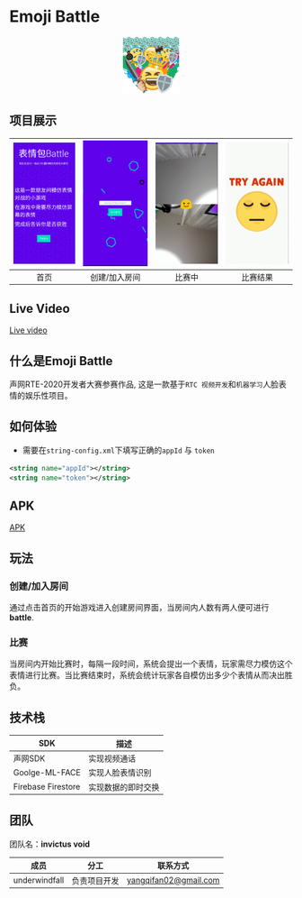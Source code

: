 # Emoji Battle
<p align="center">
  <img width="100px" height="100px" src="https://raw.githubusercontent.com/underwindfall/blogAssets/master/match/icon.png">
</p>

## 项目展示

| ![](https://raw.githubusercontent.com/underwindfall/blogAssets/master/match/%E6%88%AA%E5%B1%8F2020-09-03%2000.53.33.png) | ![](https://raw.githubusercontent.com/underwindfall/blogAssets/master/match/%E6%88%AA%E5%B1%8F2020-09-03%2001.33.44.png) | ![](https://raw.githubusercontent.com/underwindfall/blogAssets/master/match/%E6%88%AA%E5%B1%8F2020-09-03%2000.56.46.png) | ![](https://raw.githubusercontent.com/underwindfall/blogAssets/master/match/%E6%88%AA%E5%B1%8F2020-09-03%2000.56.12.png) |
| :-------------------: | :------------------: | :-----------------: | :------------------: |
|         首页          |        创建/加入房间        |        比赛中         |       比赛结果       |

## Live Video
[Live video](https://github.com/underwindfall/blogAssets/raw/master/match/1599088412675314.mp4)
  
## 什么是Emoji Battle
声网RTE-2020开发者大赛参赛作品, 这是一款基于`RTC 视频开发`和`机器学习`人脸表情的娱乐性项目。

## 如何体验
- 需要在`string-config.xml`下填写正确的`appId` 与 `token`

```xml
<string name="appId"></string>
<string name="token"></string>
```

## APK
[APK](app-debug.apk)

## 玩法

### 创建/加入房间
通过点击首页的开始游戏进入创建房间界面，当房间内人数有两人便可进行**battle**.

### 比赛
当房间内开始比赛时，每隔一段时间，系统会提出一个表情，玩家需尽力模仿这个表情进行比赛。当比赛结束时，系统会统计玩家各自模仿出多少个表情从而决出胜负。


## 技术栈
| SDK | 描述|
|---|---|
|声网SDK|实现视频通话|
|Goolge-ML-FACE|实现人脸表情识别|
|Firebase Firestore |实现数据的即时交换|


## 团队
团队名：**invictus void**

| 成员 | 分工 | 联系方式 |
|---|---|--- |
| underwindfall | 负责项目开发 | yangqifan02@gmail.com  |

